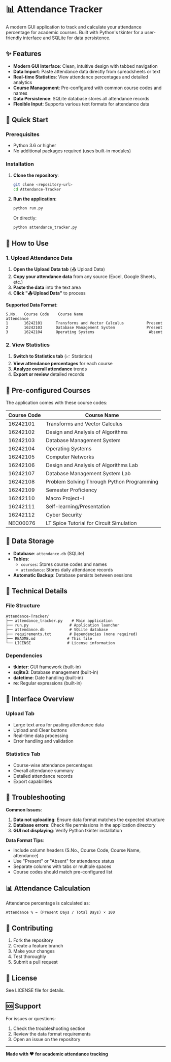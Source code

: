 # 📊 Attendance Tracker

A modern GUI application to track and calculate your attendance percentage for academic courses. Built with Python's tkinter for a user-friendly interface and SQLite for data persistence.

## ✨ Features

- **Modern GUI Interface**: Clean, intuitive design with tabbed navigation
- **Data Import**: Paste attendance data directly from spreadsheets or text
- **Real-time Statistics**: View attendance percentages and detailed analytics
- **Course Management**: Pre-configured with common course codes and names
- **Data Persistence**: SQLite database stores all attendance records
- **Flexible Input**: Supports various text formats for attendance data

## 🚀 Quick Start

### Prerequisites
- Python 3.6 or higher
- No additional packages required (uses built-in modules)

### Installation

1. **Clone the repository**:
   ```bash
   git clone <repository-url>
   cd Attendance-Tracker
   ```

2. **Run the application**:
   ```bash
   python run.py
   ```
   
   Or directly:
   ```bash
   python attendance_tracker.py
   ```

## 📖 How to Use

### 1. Upload Attendance Data

1. **Open the Upload Data tab** (📤 Upload Data)
2. **Copy your attendance data** from any source (Excel, Google Sheets, etc.)
3. **Paste the data** into the text area
4. **Click "📤 Upload Data"** to process

**Supported Data Format**:
```
S.No.   Course Code    Course Name                              attendance
1       16242101      Transforms and Vector Calculus          Present
2       16242103      Database Management System              Present
3       16242104      Operating Systems                        Absent
```

### 2. View Statistics

1. **Switch to Statistics tab** (📈 Statistics)
2. **View attendance percentages** for each course
3. **Analyze overall attendance** trends
4. **Export or review** detailed records

## 🎯 Pre-configured Courses

The application comes with these course codes:

| Course Code | Course Name |
|-------------|-------------|
| 16242101 | Transforms and Vector Calculus |
| 16242102 | Design and Analysis of Algorithms |
| 16242103 | Database Management System |
| 16242104 | Operating Systems |
| 16242105 | Computer Networks |
| 16242106 | Design and Analysis of Algorithms Lab |
| 16242107 | Database Management System Lab |
| 16242108 | Problem Solving Through Python Programming |
| 16242109 | Semester Proficiency |
| 16242110 | Macro Project-I |
| 16242111 | Self-learning/Presentation |
| 16242112 | Cyber Security |
| NEC00076 | LT Spice Tutorial for Circuit Simulation |

## 💾 Data Storage

- **Database**: `attendance.db` (SQLite)
- **Tables**: 
  - `courses`: Stores course codes and names
  - `attendance`: Stores daily attendance records
- **Automatic Backup**: Database persists between sessions

## 🔧 Technical Details

### File Structure
```
Attendance-Tracker/
├── attendance_tracker.py    # Main application
├── run.py                  # Application launcher
├── attendance.db           # SQLite database
├── requirements.txt        # Dependencies (none required)
├── README.md              # This file
└── LICENSE                # License information
```

### Dependencies
- **tkinter**: GUI framework (built-in)
- **sqlite3**: Database management (built-in)
- **datetime**: Date handling (built-in)
- **re**: Regular expressions (built-in)

## 🎨 Interface Overview

### Upload Tab
- Large text area for pasting attendance data
- Upload and Clear buttons
- Real-time data processing
- Error handling and validation

### Statistics Tab
- Course-wise attendance percentages
- Overall attendance summary
- Detailed attendance records
- Export capabilities

## 🐛 Troubleshooting

**Common Issues**:

1. **Data not uploading**: Ensure data format matches the expected structure
2. **Database errors**: Check file permissions in the application directory
3. **GUI not displaying**: Verify Python tkinter installation

**Data Format Tips**:
- Include column headers (S.No., Course Code, Course Name, attendance)
- Use "Present" or "Absent" for attendance status
- Separate columns with tabs or multiple spaces
- Course codes should match pre-configured list

## 📊 Attendance Calculation

Attendance percentage is calculated as:
```
Attendance % = (Present Days / Total Days) × 100
```

## 🤝 Contributing

1. Fork the repository
2. Create a feature branch
3. Make your changes
4. Test thoroughly
5. Submit a pull request

## 📄 License

See LICENSE file for details.

## 🆘 Support

For issues or questions:
1. Check the troubleshooting section
2. Review the data format requirements
3. Open an issue on the repository

---

**Made with ❤️ for academic attendance tracking**

